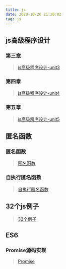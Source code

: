 ```yaml
---
title: js
date: 2020-10-26 21:20:02
tag: js
---
```

## js高级程序设计

### 第三章
>[js高级程序设计-unit3](/js/javaScript/Unit3 "第三章")
### 第四章
>[js高级程序设计-unit4](/js/javaScript/Unit4 "第四章")
### 第五章
>[js高级程序设计-unit5](/js/javaScript/Unit5 "第五章")

## 匿名函数

### 匿名函数
>[匿名函数](/js/Anonymous-Function/anonymous "匿名函数")
### 自执行匿名函数
>[自执行匿名函数](/js/Anonymous-Function/Self-execution "自执行匿名函数")

## 32个js例子
>[32个例子](/js/jsTest/index "32个例子")

## ES6

### Promise源码实现
>[Promise](/js/ES6/index "Promise")